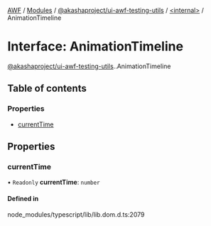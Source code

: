 [AWF](../README.md) / [Modules](../modules.md) / [@akashaproject/ui-awf-testing-utils](../modules/akashaproject_ui_awf_testing_utils.md) / [<internal\>](../modules/akashaproject_ui_awf_testing_utils._internal_.md) / AnimationTimeline

# Interface: AnimationTimeline

[@akashaproject/ui-awf-testing-utils](../modules/akashaproject_ui_awf_testing_utils.md).[<internal>](../modules/akashaproject_ui_awf_testing_utils._internal_.md).AnimationTimeline

## Table of contents

### Properties

- [currentTime](akashaproject_ui_awf_testing_utils._internal_.AnimationTimeline.md#currenttime)

## Properties

### currentTime

• `Readonly` **currentTime**: `number`

#### Defined in

node_modules/typescript/lib/lib.dom.d.ts:2079
